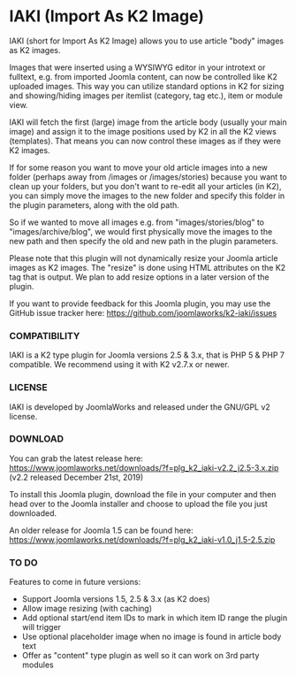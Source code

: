 IAKI (Import As K2 Image)
===

IAKI (short for Import As K2 Image) allows you to use article "body" images as K2 images.

Images that were inserted using a WYSIWYG editor in your introtext or fulltext, e.g. from imported Joomla content, can now be controlled like K2 uploaded images. This way you can utilize standard options in K2 for sizing and showing/hiding images per itemlist (category, tag etc.), item or module view.

IAKI will fetch the first (large) image from the article body (usually your main image) and assign it to the image positions used by K2 in all the K2 views (templates). That means you can now control these images as if they were K2 images.

If for some reason you want to move your old article images into a new folder (perhaps away from /images or /images/stories) because you want to clean up your folders, but you don't want to re-edit all your articles (in K2), you can simply move the images to the new folder and specify this folder in the plugin parameters, along with the old path.

So if we wanted to move all images e.g. from "images/stories/blog" to "images/archive/blog", we would first physically move the images to the new path and then specify the old and new path in the plugin parameters.

Please note that this plugin will not dynamically resize your Joomla article images as K2 images. The "resize" is done using HTML attributes on the K2 tag that is output. We plan to add resize options in a later version of the plugin.

If you want to provide feedback for this Joomla plugin, you may use the GitHub issue tracker here: https://github.com/joomlaworks/k2-iaki/issues


### COMPATIBILITY
IAKI is a K2 type plugin for Joomla versions 2.5 & 3.x, that is PHP 5 & PHP 7 compatible. We recommend using it with K2 v2.7.x or newer.


### LICENSE
IAKI is developed by JoomlaWorks and released under the GNU/GPL v2 license.


### DOWNLOAD
You can grab the latest release here: https://www.joomlaworks.net/downloads/?f=plg_k2_iaki-v2.2_j2.5-3.x.zip (v2.2 released December 21st, 2019)

To install this Joomla plugin, download the file in your computer and then head over to the Joomla installer and choose to upload the file you just downloaded.

An older release for Joomla 1.5 can be found here: https://www.joomlaworks.net/downloads/?f=plg_k2_iaki-v1.0_j1.5-2.5.zip


### TO DO
Features to come in future versions:

- Support Joomla versions 1.5, 2.5 & 3.x (as K2 does)
- Allow image resizing (with caching)
- Add optional start/end item IDs to mark in which item ID range the plugin will trigger
- Use optional placeholder image when no image is found in article body text
- Offer as "content" type plugin as well so it can work on 3rd party modules
